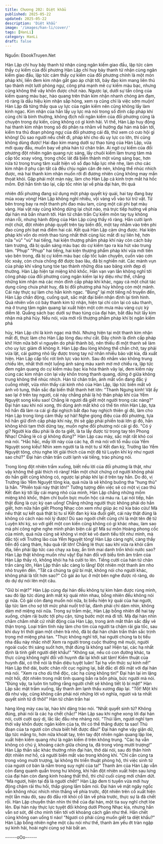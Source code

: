 ```yaml
---
title: Chương 202: Diệt khẩu
published: 2025-05-22
updated: 2025-05-22
description: 'Diệt khẩu'
image: '/images/han-li/cover/'
tags: [HanLi]
category: HanLi
draft: false
---
```


Nguồn: EbookTruyen.Net

Hàn Lập chỉ huy bảy thanh tử nhận cùng ngân kiếm giao đấu, lập
tức cảm thấy cự kiếm của đối phương
Hàn Lập chỉ huy bảy thanh tử nhận cùng ngân kiếm giao đấu, lập
tức cảm thấy cự kiếm của đối phương chính là một món pháp khí,
liền đem kim nhận gắt gao áp chặt tới, bảy đạo kim mang liên thủ
tạo thành một lưới phòng ngự, công phá mạnh mẽ cự kiếm màu
bạc, nhưng cũng không thể vây khốn được chút nào. Ngược lại,
dưới sự tấn công của kiếm quang màu bạc, hào quang trên thân
kim nhận nhanh chóng ảm đạm, rõ ràng là dấu hiệu kim nhận sắp
hỏng, xem ra cũng chỉ là việc sớm muộn!
Hàn Lập đã từng thấy qua uy lực của ngân kiếm nên cũng không
lấy làm kinh ngạc. Kim nhận của hắn lấy uy lực mà nói trong số
đỉnh cấp pháp khí cũng chỉ là bình thường, không địch nổi ngân
kiếm của đối phương cũng là chuyện trong dự kiến, cũng không
có gì kinh hãi. Vì thế, Hàn Lập huy động hai thanh kim nhận trong
số đó phân ra nhằm về hướng đại hán mà bắn tới, kiểm tra thủ
đoạn phòng ngự của đối phương cái đã, thử xem có cưo hội gì
không! Dù sao người nếu chết đi, pháp khí cho dù uy lực co lớn,
thì cũng không dùng được!
Hai đạo kim mang dưới sự thao túng của Hàn Lập, vừa mới quay
đầu, muốn bay về phía hán tử chân trần. Ai ngờ cự kiếm của đối
phương đột nhiên ngân quang rực sáng, lấy chuôi kiếm làm trung
tâm mà cấp tốc xoay vòng, trong chốc lát đã biến thành một vùng
sáng bạc, hơn nữa từ trong trung tâm xuất hiện vô số đạo hấp lực
nhè nhẹ, làm cho các kim nhận ở phụ cận tất cả đều chịu ngàn
cân đè nén, không thể nhúc nhích được, mà hai thanh kim nhận
muốn rời đi đương nhiên cũng không may mắn thoát khỏi.
Gặp phải một màn này, làm cho Hàn Lập cả kinh trợn mắt há hốc
mồm. Đợi hắn tỉnh táo lại, cấp tốc nhìn lại về phía đại hán, thì quả

nhiên đối phương đang sử dụng một pháp quyết kỳ quái, hai tay
đang bay múa xoay vòng!
Hàn Lập không nghĩ nhiều, vội vàng vỗ vào túi trữ vật. Từ bên
trong bay ra một thanh phi đao màu lam, cùng một cái phi bạt
màu vàng. Hai vật này cũng không dừng lại chút nào, mà trực tiếp
hướng về phía đại hán mà bắn nhanh tới.
Hán tử chân trần Cự kiếm môn tay tuy không nhàn rỗi, nhưng
hành động của Hàn Lập cũng thấy rõ ràng. Hắn cười lạnh một
chút, đột nhiên pháp quyết trên tay biến đổi, một tay nhằm vào
trên phi đao cùng phi bạt mà điểm hai cái.
Kết quả Hàn Lập cảm ứng được. Hai kiện pháp khí vốn do mình
thao túng nhất thời cùng lúc mất đi sự liên hệ, hơn nữa "vù" "vù"
hai tiếng, hai kiện thượng phẩm pháp khí này còn cách bảy tám
trượng, đã bị quần sáng màu bạc do cự kiếm tạo ra kia hút vào
trung tâm.
"Phụp" "Phụp" hai tiếng, hai kiện thượng phẩm pháp khí vừa mới
tiến vào bên trong, đã bị cự kiếm màu bạc cấp tốc luân chuyển,
cuốn vào cơn lốc xoáy, còn chưa chống đỡ được bao lâu, đã bị
nghiền nát. Các mảnh vụn của pháp khí văng tung tóe tạo thành
những đóa sao băng xinh đẹp dị thường.
Hàn Lập hiện tại miệng khô khốc. Hắn vạn vạn lần không nghĩ tới
công pháp của đối phương cùng ngân kiếm lại kỳ diệu như thế,
chẳng những kim nhận mà các món đỉnh cấp pháp khí khác, ngay
cả một chút tác dụng cũng chưa phát huy, đã bị đối phương phá
hủy không còn một mảnh. Cái này thực sự làm cho hắn kinh
ngạc.
"Bùng" lại một tiếng nổ truyền đến, Hàn Lập chấn động, cuống
quít, sắc mặt đại biến nhận định lại tình hình. Quả nhiên vốn có
bảy thanh kim tử nhận, hiện tại chỉ còn lại có sáu thanh, mà ở
trung tâm ngân quang lại xuất hiện một cơn mưa màu vàng cực
kỳ diễm lệ. Quầng sách bạc dưới sự thao túng của đại hán, bắt
đầu hút lấy kim nhận mà phá hủy.
Nếu nói, vừa mới rồi thượng phẩm pháp khí bị ngân kiếm phá

hủy, Hàn Lập chỉ là kinh ngạc mà thôi. Nhưng hiện tại một thanh
kim nhận mất đi, thực làm cho Hàn Lập lòng đau như cắt. Đây
chính là đỉnh cấp pháp khí! Hơn nữa bởi vì nguyên do phải thành
bộ, nên thiếu đi một thanh sẽ làm cho uy lực giảm đi không ít.
Hàn Lập đau lòng không thể chần chờ, tay phải vừa lật, cái
gương nhỏ lấy được trong tay nữ nhân nhiều bảo vật kia, đã xuất
hiện. Hàn Lập cấp tốc rót linh lực vào kính. Sau đó nhắm vào
không trung chiếu lên, nhất thời một luồng ánh sáng màu xanh
mờ mờ chiếu ra, lập tức đem ngân quang do cự kiếm màu bạc
kia hóa thành vây lại, đem kiếm này cùng các kim nhận còn lại
vây khốn trong thanh quang, dừng ở giữa không trung không thể
nhúc nhích.
Hán tử chân trần, ánh mắt vốn đang đắc ý cuồng nhiệt, vừa nhìn
thấy cái kính nhỏ của Hàn Lập, lập tức biến mất vô ảnh vô tung,
thần sắc đại biến thất thanh hét lớn:
"Thanh Ngưng kính! Vật ấy sao lại ở trên tay ngươi, cái này chẳng
phải là hộ thân pháp khí của Yểm Nguyệt song kiều sao! Chẳng lẻ
ngươi đã giết một người trong các nàng?"
Đại hán sau khi nói xong, thì dùng ánh mắt khó có thể tin nhìn
Hàn Lập, tựa hồ hắn đã làm ra cái gì đại nghịch bất đạo hay
nghịch thiên gì đó, làm cho Hàn Lập trong lòng cảm thấy sợ hãi!
Nghe giọng điệu của đối phương, tựa hồ hắn giữ đỉnh cấp pháp
khí này, thì sẽ gặp phải phiền toái lớn gì đó, hắn không khỏi tạm
thời dừng tay, muốn nghe đối phương nói cái gì đó.
"Có ý gì? Người kia đâu phải là do ta giết, là ta lấy được từ trong
tay tên Phong Nhạc! Chẳng lẻ có gì không đúng?" Hàn Lập cau
mày, sắc mặt rất khó coi mà nói.
"Hắc hắc, mấy lời này của các hạ, đi mà nói với tổ mẫu của Yểm
Nguyệt song kiều! Nhìn xem người ta là một tu sĩ Kết đan kỳ,
Trưởng lão Yểm Nguyệt tông, chịu nghe lời giải thích của một đệ
tử Luyện khí kỳ như ngươi sao chứ?" Đại hán chân trần cười lạnh
vài tiếng, trào phúng nói.

Trong lòng đột nhiên trầm xuống, biết nếu lời của đối phương là
thật, như vậy không thể giải thích rõ ràng! Hắn một chút chứng cớ
người không phải do hắn giết cũng không có, ngược lại pháp khí
lại ở trên tay hắn. Do đó, vị Trưởng lão Yểm Nguyệt tông kia, quá
nửa là sẽ không buông tha "hung thủ" là hắn.
"Phiền toái này thật lớn!" Tưởng tượng đến việc sẽ có một vị cao
thủ Kết đan kỳ tới lấy cái mạng nhỏ của mình, Hàn Lập chẳng
những mồm miệng khô khốc, thậm chí buồn bực muốn hộc cả
máu ra.
Lại nói tiếp, hắn thật đúng là cực kỳ oan uổng! Chẳng những
người thực không phải do hắn giết, hơn nữa hắn giết Phong Nhạc
còn xem như giúp ác nữ kia báo cừu! Mà nếu thật sự kết quả thật
bị tu sĩ Kết đan kỳ kia đuổi giết, cái này thật đúng là không có
cách nào nói lý được!
Dù sao ngoời chết cũng chỉ là một tên đệ tử Luyện khí kỳ, so với
giết một con kiến cũng không có gì khác nhau, làm sao mà phí
công nghe nghe mình phân biện cái gì! Mà sư môn Hoàng phong
cốc của mình, quá nửa cũng sẽ không vì một kẻ vô danh tiểu tốt
như mình, mà đắc tội với Trưởng lão của Yểm Nguyệt tông!
Hàn Lập càng nghĩ, càng thấy tiền đồ càng thảm, hậu quả rất lớn!
Chẳng lẻ thực sau khi vừa ra khỏi cấm địa, liền phải lập tức cao
chạy xa bay, ẩn tính mai danh trốn khỏi nước sao? Hàn Lập thật
không muốn như vậy!
Đại hán đối với biểu tình âm trầm của Hàn Lập thấy rõ, không
khỏi ha hả cười to lên.
Tiếng cười của hán tử chân trần càng lớn, Hàn Lập thần sắc càng
lo lắng! Đột nhiên một thanh âm nho nhỏ truyền đến.
"Tất cả chúng ta giữ bí mật, không nói cho người khác, không
phải là tốt hơn sao?"
Cô gái áo lục ở một bên nghe được rõ ràng, do do dự dự nói lên
một câu.

"Giữ bí mật?"
Hàn Lập cùng đại hán đều không tự kìm hãm được rùng mình,
sau đó lập tức dùng ánh mắt kỳ quái nhìn nhau, bỗng nhiên đều
không nói gì nữa.
Cô gái còn đang muốn nói nữa, bị biểu hiện kỳ quái của hai
người, lập tức làm cho sợ tới mức phải nuốt trở lại, đành phải chỉ
dám nhìn, không dám mở miệng nói nữa.
Trong sự trầm mặc, Hàn Lập bỗng nhiên để hai tay xuống, chậm
rãi bước tới phụ cận, từng bước một mà đi tới. Mà đại hán nhìn
chằm chằm nhất cử nhất động của Hàn Lập, trong ánh mắt thần
sắc đầy vẻ thận trọng.
Loại trầm tĩnh này làm cho tim của người ta chậm rãi gia tốc, sau
khi duy trì thời gian một chén trà nhỏ, đã bị đại hán chân trần thần
sắc trịnh trọng mở miệng phá tan.
"Thực không nghĩ tới, hai người chúng ta bị tiểu nha đầu này nhắc
nhở! Xem ra người trong cuộc thường mê muội, người ngoài cuộc
thì sáng suốt hơn, thật đúng là không sai! Hiện tại, các hạ nhất
định là tính giết người diệt khẩu!"
"Không sai, nếu có con đường khác, ta thực cũng không nghĩ đối
với huynh đài lại khởi sát tâm! Kiếm thuật của huynh đài, có thể
nói là thần diệu tuyệt luân! Tại hạ vốn thức sự kính nể!" Hàn Lập
thở dài, bước chân rốt cục ngừng lại, bất đắc dĩ đối mặt với đại
hán mà nói.
"Xem ra cho dù thề độc, các hạ cũng không tin!" Đại hán lại im
lặng một hồi, đột nhiên trong mắt tinh quang bắn ra bốn phía, bức
người mà nói.
"Đúng vậy, ta luôn tin tưởng rằng người chết sẽ không tiết lộ bí
mật!" Hàn Lập sắc mặt trầm xuống, lấy thanh âm lạnh thấu xương
đáp lại.
"Tốt! Một khi đã như vậy, cũng không cần phải nói những lời vô
nghĩa, ngươi và ta nhất quyết sinh tử đi thôi!" Hán tử chân trần hai

hàng lông mày cau lại, hào khí dâng trào nói.
"Nhất quyết sinh tử? Không đúng, phải nói là các hạ chết chắc!"
Hàn Lập sau khi nghe xong lời đại hán nói, cười cười quỷ dị, lắc
lắc đầu nhẹ nhàng nói.
"Thúi lắm, ngươi nghĩ tạm thời vây khốn được ngân kiếm của ta,
thì có thể thắng được ta sao! Thủ đoạn của ta ngươi còn chưa
biết hết được đâu!" Đại hán nghe vậy giận dữ, lập tức mắng to,
hơn nữa khoát tay, trên tay đột nhiên ngân quang lập lòe, xuất
hiện kiếm quang như là ngân kiếm ở trên không trung.
"Các hạ vẫn không có chú ý, khoảng cách giữa chúng ta, đã trong
vòng mười trượng!" Hàn Lập thần sắc khác thường nhìn đại hán,
thở dài nói, sau đó thân hình đột nhiên mơ hồ, cả người biến mất
vào trong không khí.
"Chỉ cần cùng ta trong vòng mười trượng, lại không thi triển thuật
phòng hộ, thì việc sinh tử của ngươi cơ bản là nằm trong suy nghĩ
của ta!" Thanh âm của Hàn Lập vẫn còn đang quanh quẩn trong
hư không, khi hắn đột nhiên xuất hiện sau lưng của đại hán còn
đang kinh hoảng thất thố, thì chữ cuối cùng mới chấm dứt.
"Mà ngươi, hiện tại đã là người chết!" Hàn Lập đem ti tuyến vừa
mới huy động chậm rãi thu hồi, thấp giọng lẩm bẩm nói.
Đại hán vẻ mặt ngây ngốc vẫn không nhúc nhích nhìn thẳng về
phía trước, đột nhiên trên cổ xuất hiện một lằn máu đỏ, sau đó
đầu rời khỏi cổ lăn về phía trước, thực sự là đã chết rồi.
Hàn Lập chuyển thân nhìn thi thể của đại hán, một tia suy nghĩ
chợt lóe lên. Đại hán này thực lực tuyệt đối không dưới Phong
Nhạc kia, nhưng hắn vẫn sơ sót, để cho mình tiến tới với khoảng
cách gần như thế. Hắn chết cũng không oan uổng tí nào!
"Ngươi có phải cũng muốn giết ta diệt khẩu?"
Hàn Lập bỗng nhiên nghe một câu nói như thế, thanh âm yếu ớt
tràn ngập sự kinh hãi, hoài nghi cùng sợ hãi bất an.

------oOo------
